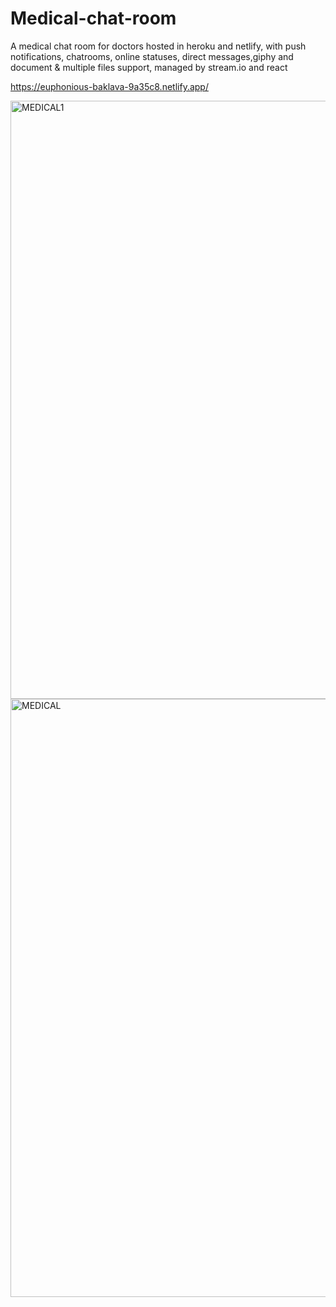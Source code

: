 # Medical-chat-room
A medical chat room for doctors hosted in heroku and netlify, with push notifications, chatrooms, online statuses, direct messages,giphy and document & multiple files support, managed by stream.io and react

https://euphonious-baklava-9a35c8.netlify.app/


<img width="957" alt="MEDICAL1" src="https://user-images.githubusercontent.com/97854457/184233887-356ba3cf-a530-40cf-b9c8-cc79afd21cff.png">



<img width="957" alt="MEDICAL" src="https://user-images.githubusercontent.com/97854457/184233899-1b8a95cb-1c72-41e7-b2cd-1957f06f287f.png">
